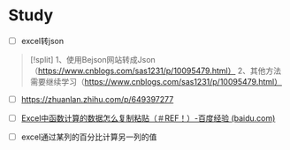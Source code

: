 # Study
- [ ] excel转json
>[!split] 
>1、使用Bejson网站转成Json（https://www.cnblogs.com/sas1231/p/10095479.html）
>2、其他方法需要继续学习（https://www.cnblogs.com/sas1231/p/10095479.html）

- [ ] https://zhuanlan.zhihu.com/p/649397277

- [ ] [Excel中函数计算的数据怎么复制粘贴（＃REF！）-百度经验 (baidu.com)](https://jingyan.baidu.com/article/03b2f78c22e8ff5ea337ae55.html)
- [ ] excel通过某列的百分比计算另一列的值

